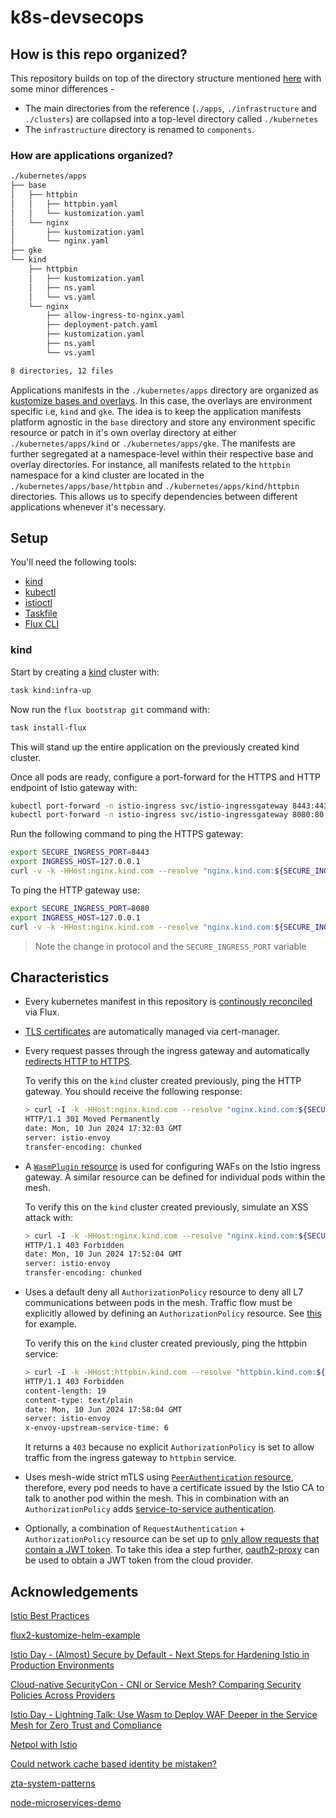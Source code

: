 # k8s-devsecops

## How is this repo organized?

This repository builds on top of the directory structure mentioned [here](https://github.com/fluxcd/flux2-kustomize-helm-example/tree/main?tab=readme-ov-file#repository-structure) with some minor differences -

- The main directories from the reference (`./apps`, `./infrastructure` and `./clusters`) are collapsed into a top-level directory called `./kubernetes`
- The `infrastructure` directory is renamed to `components`.

### How are applications organized?

```sh
./kubernetes/apps
├── base
│   ├── httpbin
│   │   ├── httpbin.yaml
│   │   └── kustomization.yaml
│   └── nginx
│       ├── kustomization.yaml
│       └── nginx.yaml
├── gke
└── kind
    ├── httpbin
    │   ├── kustomization.yaml
    │   ├── ns.yaml
    │   └── vs.yaml
    └── nginx
        ├── allow-ingress-to-nginx.yaml
        ├── deployment-patch.yaml
        ├── kustomization.yaml
        ├── ns.yaml
        └── vs.yaml

8 directories, 12 files
```

Applications manifests in the `./kubernetes/apps` directory are organized as [kustomize bases and overlays](https://kubernetes.io/docs/tasks/manage-kubernetes-objects/kustomization/#bases-and-overlays). In this case, the overlays are environment specific i.e, `kind` and `gke`. The idea is to keep the application manifests platform agnostic in the `base` directory and store any environment specific resource or patch in it's own overlay directory at either `./kubernetes/apps/kind` or `./kubernetes/apps/gke`. The manifests are further segregated at a namespace-level within their respective base and overlay directories. For instance, all manifests related to the `httpbin` namespace for a kind cluster are located in the `./kubernetes/apps/base/httpbin` and `./kubernetes/apps/kind/httpbin` directories. This allows us to specify dependencies between different applications whenever it's necessary.

## Setup

You'll need the following tools:

- [kind](https://kind.sigs.k8s.io/)
- [kubectl](https://kubernetes.io/docs/tasks/tools/#kubectl)
- [istioctl](https://cloud.google.com/service-mesh/v1.20/docs/downloading-istioctl)
- [Taskfile](https://taskfile.dev/)
- [Flux CLI](https://fluxcd.io/flux/cmd/)

### kind

Start by creating a [kind](https://kind.sigs.k8s.io/docs/user/quick-start#installation) cluster with:

```sh
task kind:infra-up
```

Now run the `flux bootstrap git` command with:

```sh
task install-flux
```

This will stand up the entire application on the previously created kind cluster.

Once all pods are ready, configure a port-forward for the HTTPS and HTTP endpoint of Istio gateway with:

```sh
kubectl port-forward -n istio-ingress svc/istio-ingressgateway 8443:443
kubectl port-forward -n istio-ingress svc/istio-ingressgateway 8080:80
```

Run the following command to ping the HTTPS gateway:

```sh
export SECURE_INGRESS_PORT=8443
export INGRESS_HOST=127.0.0.1
curl -v -k -HHost:nginx.kind.com --resolve "nginx.kind.com:${SECURE_INGRESS_PORT}:$INGRESS_HOST" "https://nginx.kind.com:${SECURE_INGRESS_PORT}/"
```

To ping the HTTP gateway use:

```sh
export SECURE_INGRESS_PORT=8080
export INGRESS_HOST=127.0.0.1
curl -v -k -HHost:nginx.kind.com --resolve "nginx.kind.com:${SECURE_INGRESS_PORT}:$INGRESS_HOST" "http://nginx.kind.com:${SECURE_INGRESS_PORT}/"
```

> Note the change in protocol and the `SECURE_INGRESS_PORT` variable

## Characteristics

- Every kubernetes manifest in this repository is [continously reconciled](https://github.com/vedantthapa/k8s-devsecops/blob/main/kubernetes/clusters/kind/flux-system/gotk-sync.yaml) via Flux.
- [TLS certificates](https://github.com/vedantthapa/k8s-devsecops/blob/main/kubernetes/components/configs/certificate.yaml) are automatically managed via cert-manager.
- Every request passes through the ingress gateway and automatically [redirects HTTP to HTTPS](https://github.com/vedantthapa/k8s-devsecops/blob/main/kubernetes/components/configs/gateway.yaml#L16-L17).

  To verify this on the `kind` cluster created previously, ping the HTTP gateway. You should receive the following response:

  ```sh
  > curl -I -k -HHost:nginx.kind.com --resolve "nginx.kind.com:${SECURE_INGRESS_PORT}:$INGRESS_HOST" "http://nginx.kind.com:${SECURE_INGRESS_PORT}/"
  HTTP/1.1 301 Moved Permanently
  date: Mon, 10 Jun 2024 17:32:03 GMT
  server: istio-envoy
  transfer-encoding: chunked
  ```

- A [`WasmPlugin` resource](https://github.com/vedantthapa/k8s-devsecops/blob/main/kubernetes/components/configs/waf.yaml) is used for configuring WAFs on the Istio ingress gateway. A similar resource can be defined for individual pods within the mesh.

  To verify this on the `kind` cluster created previously, simulate an XSS attack with:

  ```sh
  > curl -I -k -HHost:nginx.kind.com --resolve "nginx.kind.com:${SECURE_INGRESS_PORT}:$INGRESS_HOST" "https://nginx.kind.com:${SECURE_INGRESS_PORT}/?arg=<script>alert(0)</script>"
  HTTP/1.1 403 Forbidden
  date: Mon, 10 Jun 2024 17:52:04 GMT
  server: istio-envoy
  transfer-encoding: chunked
  ```

- Uses a default deny all `AuthorizationPolicy` resource to deny all L7 communications between pods in the mesh. Traffic flow must be explicitly allowed by defining an `AuthorizationPolicy` resource. See [this](https://github.com/vedantthapa/k8s-devsecops/blob/main/kubernetes/apps/kind/nginx/allow-ingress-to-nginx.yaml) for example.

  To verify this on the `kind` cluster created previously, ping the httpbin service:

  ```sh
  > curl -I -k -HHost:httpbin.kind.com --resolve "httpbin.kind.com:${SECURE_INGRESS_PORT}:$INGRESS_HOST" "https://httpbin.kind.com:${SECURE_INGRESS_PORT}/"
  HTTP/1.1 403 Forbidden
  content-length: 19
  content-type: text/plain
  date: Mon, 10 Jun 2024 17:58:04 GMT
  server: istio-envoy
  x-envoy-upstream-service-time: 6
  ```

  It returns a `403` because no explicit `AuthorizationPolicy` is set to allow traffic from the ingress gateway to `httpbin` service.

- Uses mesh-wide strict mTLS using [`PeerAuthentication` resource](https://github.com/vedantthapa/k8s-devsecops/blob/main/kubernetes/components/configs/strict-mtls.yaml), therefore, every pod needs to have a certificate issued by the Istio CA to talk to another pod within the mesh. This in combination with an `AuthorizationPolicy` adds [service-to-service authentication](https://github.com/vedantthapa/k8s-devsecops/blob/main/kubernetes/apps/kind/nginx/allow-ingress-to-nginx.yaml#L11-L15).

- Optionally, a combination of `RequestAuthentication` + `AuthorizationPolicy` resource can be set up to [only allow requests that contain a JWT token](https://github.com/vedantthapa/istio-oauth2/blob/main/istio/authnz/ingress-jwt.yaml). To take this idea a step further, [oauth2-proxy](https://github.com/oauth2-proxy/oauth2-proxy) can be used to obtain a JWT token from the cloud provider.

## Acknowledgements

[Istio Best Practices](https://istio.io/latest/docs/ops/best-practices/security/)

[flux2-kustomize-helm-example](https://github.com/fluxcd/flux2-kustomize-helm-example)

[Istio Day - (Almost) Secure by Default - Next Steps for Hardening Istio in Production Environments](https://www.youtube.com/watch?v=C4hADTuyGYc)

[Cloud-native SecurityCon - CNI or Service Mesh? Comparing Security Policies Across Providers](https://www.youtube.com/watch?v=L5UifNZCKhA&t)

[Istio Day - Lightning Talk: Use Wasm to Deploy WAF Deeper in the Service Mesh for Zero Trust and Compliance](https://www.youtube.com/watch?v=FPxAvjghJ3E)

[Netpol with Istio](https://istio.io/v1.10/blog/2017/0.1-using-network-policy/)

[Could network cache based identity be mistaken?](https://www.solo.io/blog/could-network-cache-based-identity-be-mistaken/)

[zta-system-patterns](https://github.com/PHACDataHub/zta-system-pattern)

[node-microservices-demo](https://github.com/PHACDataHub/node-microservices-demo)
